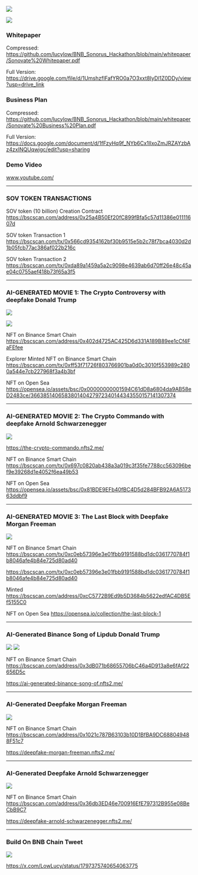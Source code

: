 ![](https://github.com/lucylow/BNB_Sonorus_Hackathon/blob/main/images/Screen%20Shot%202024-06-03%20at%204.39.28%20PM.png?raw=true)

![](https://github.com/lucylow/BNB_Sonorus_Hackathon/blob/main/images/Screen%20Shot%202024-06-03%20at%208.19.50%20PM.png?raw=true)

### Whitepaper
Compressed: https://github.com/lucylow/BNB_Sonorus_Hackathon/blob/main/whitepaper/Sonovate%20Whitepaper.pdf

Full Version: https://drive.google.com/file/d/1UmshzfIFafYRO0a7O3xxt8IyDl1Z0DDy/view?usp=drive_link


### Business Plan 
Compressed: https://github.com/lucylow/BNB_Sonorus_Hackathon/blob/main/whitepaper/Sonovate%20Business%20Plan.pdf

Full Version: https://docs.google.com/document/d/1fFzyHq9f_NYb6Cx1lIxoZmJRZAYzbAz4zxINQUqwjgc/edit?usp=sharing


### Demo Video

[www.youtube.com/ ](https://youtu.be/k7zfpeb96po)

---------------------------------------------------------------------


### SOV TOKEN TRANSACTIONS
SOV token (10 billion) Creation Contract 
https://bscscan.com/address/0x25a4B50Ef20fC899fBfa5c57d11386e01111607d

SOV token Transaction 1 
https://bscscan.com/tx/0x566cd9354162bf30b9515e5b2c78f7bca4030d2d1b05fcb77ac386af022b216c

SOV token Transaction 2
https://bscscan.com/tx/0xda89a1459a5a2c9098e4639ab6d70ff26e48c45ae04c0755aef418b73f65a3f5


---------------------------------------------------------------------

### AI-GENERATED MOVIE 1: The Crypto Controversy with deepfake Donald Trump 

![](https://github.com/lucylow/BNB_Sonorus_Hackathon/blob/main/images/1.png?raw=true)

![](https://github.com/lucylow/BNB_Sonorus_Hackathon/blob/main/images/Screen%20Shot%202024-06-03%20at%208.21.23%20PM.png?raw=true)

NFT on Binance Smart Chain 
https://bscscan.com/address/0x402d4725AC425D6d331A189B89ee1cCf4FaFEfee

Explorer  Minted NFT on Binance Smart Chain 
https://bscscan.com/tx/0xff53f71726f803766901ba0d0c3010f553989c2800a544e7cb227968f3a4b3bf

NFT on Open Sea
https://opensea.io/assets/bsc/0x00000000001594C61dD8a6804da9AB58eD2483ce/366385140658380140427972340144343550157141307374

---------------------------------------------------------------------

### AI-GENERATED MOVIE 2: The Crypto Commando with deepfake Arnold Schwarzenegger 
![](https://github.com/lucylow/BNB_Sonorus_Hackathon/blob/main/images/2.png?raw=true)

https://the-crypto-commando.nfts2.me/

NFT on Binance Smart Chain 
https://bscscan.com/tx/0x697c0820ab438a3a019c3f35fe7788cc563096bef9e39268d1e4052f6ea49b53

NFT on Open Sea
https://opensea.io/assets/bsc/0x81BDE9EFb40fBC4D5d284BFB92A6A517363ddbf9

---------------------------------------------------------------------

### AI-GENERATED MOVIE 3: The Last Block with Deepfake Morgan Freeman 
![](https://github.com/lucylow/BNB_Sonorus_Hackathon/blob/main/images/3.png?raw=true)

NFT on Binance Smart Chain 
https://bscscan.com/tx/0xc0eb57396e3e01fbb9191588bd1dc0361770784f1b8046afe4b84e725d80ad40

https://bscscan.com/tx/0xc0eb57396e3e01fbb9191588bd1dc0361770784f1b8046afe4b84e725d80ad40

Minted
https://bscscan.com/address/0xcC5772B9Ed9b5D3684b5622edfAC4DB5Ef5155C0

NFT on Open Sea
https://opensea.io/collection/the-last-block-1

---------------------------------------------------------------------

### AI-Generated Binance Song of Lipdub Donald Trump
![](https://github.com/lucylow/BNB_Sonorus_Hackathon/blob/main/images/4a.png?raw=true)
![](https://github.com/lucylow/BNB_Sonorus_Hackathon/blob/main/images/4b.png?raw=true)

NFT on Binance Smart Chain 
https://bscscan.com/address/0x3dB071b68655706bC46a4D913a8e6fAf22656D5c

https://ai-generated-binance-song-of.nfts2.me/


---------------------------------------------------------------------

### AI-Generated Deepfake Morgan Freeman
![](https://github.com/lucylow/BNB_Sonorus_Hackathon/blob/main/images/5.png?raw=true)

NFT on Binance Smart Chain 
https://bscscan.com/address/0x1021c787B63103b10D1BfBA9DC688049488F51c7

https://deepfake-morgan-freeman.nfts2.me/

---------------------------------------------------------------------

### AI-Generated Deepfake Arnold Schwarzenegger
![](https://github.com/lucylow/BNB_Sonorus_Hackathon/blob/main/images/6.png?raw=true)

NFT on Binance Smart Chain 
https://bscscan.com/address/0x36db3ED46e700916EfE797312B955e08BeCbB9C7

https://deepfake-arnold-schwarzenegger.nfts2.me/

---------------------------------------------------------------------

### Build On BNB Chain Tweet

![](https://github.com/lucylow/BNB_Sonorus_Hackathon/blob/main/images/7.png?raw=true)

https://x.com/LowLucy/status/1797375740654063775

